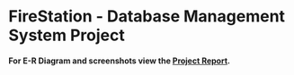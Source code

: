 # FireStation - Database Management System Project
#### For E-R Diagram and screenshots view the [Project Report](https://github.com/mihirahlawat/FireStation-Database_Management_System_Project/blob/master/Report.pdf).
